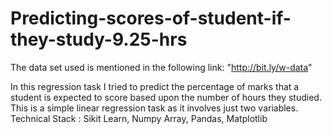 # Predicting-scores-of-student-if-they-study-9.25-hrs



The data set used is mentioned in the following link: "http://bit.ly/w-data"

In this regression task I tried to predict the percentage of marks that a student is expected to score based upon the number of hours they studied.
This is a simple linear regression task as it involves just two variables.
Technical Stack : Sikit Learn, Numpy Array, Pandas, Matplotlib

